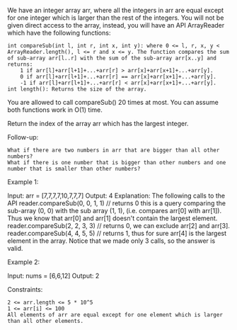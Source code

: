 We have an integer array arr, where all the integers in arr are equal except for one integer which is larger than the rest of the integers. You will not be given direct access to the array, instead, you will have an API ArrayReader which have the following functions:

    int compareSub(int l, int r, int x, int y): where 0 <= l, r, x, y < ArrayReader.length(), l <= r and x <= y. The function compares the sum of sub-array arr[l..r] with the sum of the sub-array arr[x..y] and returns:
        1 if arr[l]+arr[l+1]+...+arr[r] > arr[x]+arr[x+1]+...+arr[y].
        0 if arr[l]+arr[l+1]+...+arr[r] == arr[x]+arr[x+1]+...+arr[y].
        -1 if arr[l]+arr[l+1]+...+arr[r] < arr[x]+arr[x+1]+...+arr[y].
    int length(): Returns the size of the array.

You are allowed to call compareSub() 20 times at most. You can assume both functions work in O(1) time.

Return the index of the array arr which has the largest integer.

Follow-up:

    What if there are two numbers in arr that are bigger than all other numbers?
    What if there is one number that is bigger than other numbers and one number that is smaller than other numbers?

 

Example 1:

Input: arr = [7,7,7,7,10,7,7,7]
Output: 4
Explanation: The following calls to the API
reader.compareSub(0, 0, 1, 1) // returns 0 this is a query comparing the sub-array (0, 0) with the sub array (1, 1), (i.e. compares arr[0] with arr[1]).
Thus we know that arr[0] and arr[1] doesn't contain the largest element.
reader.compareSub(2, 2, 3, 3) // returns 0, we can exclude arr[2] and arr[3].
reader.compareSub(4, 4, 5, 5) // returns 1, thus for sure arr[4] is the largest element in the array.
Notice that we made only 3 calls, so the answer is valid.

Example 2:

Input: nums = [6,6,12]
Output: 2

 

Constraints:

    2 <= arr.length <= 5 * 10^5
    1 <= arr[i] <= 100
    All elements of arr are equal except for one element which is larger than all other elements.

